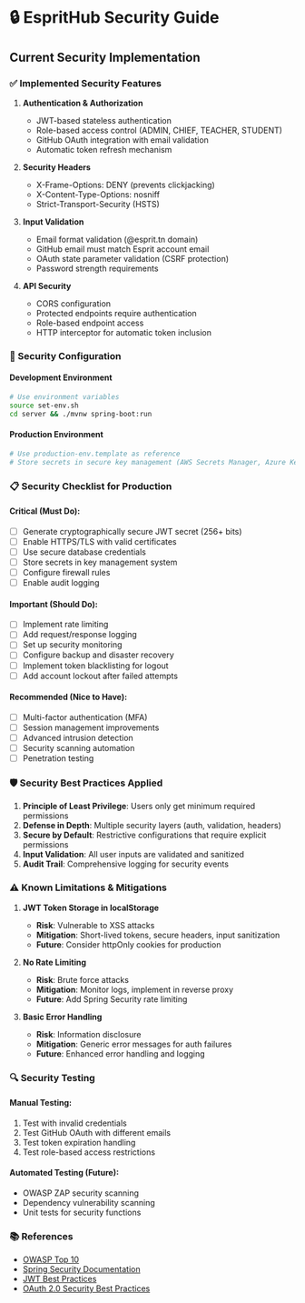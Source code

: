 # 🔒 EspritHub Security Guide

## Current Security Implementation

### ✅ Implemented Security Features

1. **Authentication & Authorization**
   - JWT-based stateless authentication
   - Role-based access control (ADMIN, CHIEF, TEACHER, STUDENT)
   - GitHub OAuth integration with email validation
   - Automatic token refresh mechanism

2. **Security Headers**
   - X-Frame-Options: DENY (prevents clickjacking)
   - X-Content-Type-Options: nosniff
   - Strict-Transport-Security (HSTS)

3. **Input Validation**
   - Email format validation (@esprit.tn domain)
   - GitHub email must match Esprit account email
   - OAuth state parameter validation (CSRF protection)
   - Password strength requirements

4. **API Security**
   - CORS configuration
   - Protected endpoints require authentication
   - Role-based endpoint access
   - HTTP interceptor for automatic token inclusion

### 🔧 Security Configuration

#### Development Environment
```bash
# Use environment variables
source set-env.sh
cd server && ./mvnw spring-boot:run
```

#### Production Environment
```bash
# Use production-env.template as reference
# Store secrets in secure key management (AWS Secrets Manager, Azure Key Vault, etc.)
```

### 📋 Security Checklist for Production

#### Critical (Must Do):
- [ ] Generate cryptographically secure JWT secret (256+ bits)
- [ ] Enable HTTPS/TLS with valid certificates
- [ ] Use secure database credentials
- [ ] Store secrets in key management system
- [ ] Configure firewall rules
- [ ] Enable audit logging

#### Important (Should Do):
- [ ] Implement rate limiting
- [ ] Add request/response logging
- [ ] Set up security monitoring
- [ ] Configure backup and disaster recovery
- [ ] Implement token blacklisting for logout
- [ ] Add account lockout after failed attempts

#### Recommended (Nice to Have):
- [ ] Multi-factor authentication (MFA)
- [ ] Session management improvements
- [ ] Advanced intrusion detection
- [ ] Security scanning automation
- [ ] Penetration testing

### 🛡️ Security Best Practices Applied

1. **Principle of Least Privilege**: Users only get minimum required permissions
2. **Defense in Depth**: Multiple security layers (auth, validation, headers)
3. **Secure by Default**: Restrictive configurations that require explicit permissions
4. **Input Validation**: All user inputs are validated and sanitized
5. **Audit Trail**: Comprehensive logging for security events

### ⚠️ Known Limitations & Mitigations

1. **JWT Token Storage in localStorage**
   - **Risk**: Vulnerable to XSS attacks
   - **Mitigation**: Short-lived tokens, secure headers, input sanitization
   - **Future**: Consider httpOnly cookies for production

2. **No Rate Limiting**
   - **Risk**: Brute force attacks
   - **Mitigation**: Monitor logs, implement in reverse proxy
   - **Future**: Add Spring Security rate limiting

3. **Basic Error Handling**
   - **Risk**: Information disclosure
   - **Mitigation**: Generic error messages for auth failures
   - **Future**: Enhanced error handling and logging

### 🔍 Security Testing

#### Manual Testing:
1. Test with invalid credentials
2. Test GitHub OAuth with different emails
3. Test token expiration handling
4. Test role-based access restrictions

#### Automated Testing (Future):
- OWASP ZAP security scanning
- Dependency vulnerability scanning
- Unit tests for security functions

### 📚 References
- [OWASP Top 10](https://owasp.org/www-project-top-ten/)
- [Spring Security Documentation](https://spring.io/projects/spring-security)
- [JWT Best Practices](https://tools.ietf.org/html/rfc8725)
- [OAuth 2.0 Security Best Practices](https://tools.ietf.org/html/draft-ietf-oauth-security-topics)
